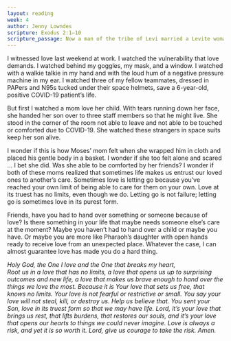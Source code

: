 ```yaml
---
layout: reading
week: 4
author: Jenny Lowndes
scripture: Exodus 2:1—10
scripture_passage: Now a man of the tribe of Levi married a Levite woman, and she became pregnant and gave birth to a son. When she saw that he was a fine child, she hid him for three months. But when she could hide him no longer, she got a papyrus basket for him and coated it with tar and pitch. Then she placed the child in it and put it among the reeds along the bank of the Nile. His sister stood at a distance to see what would happen to him. <br> <br> Then Pharaoh’s daughter went down to the Nile to bathe, and her attendants were walking along the riverbank. She saw the basket among the reeds and sent her female slave to get it. She opened it and saw the baby. He was crying, and she felt sorry for him. “This is one of the Hebrew babies,” she said. <br> <br> Then his sister asked Pharaoh’s daughter, “Shall I go and get one of the Hebrew women to nurse the baby for you?” <br> <br> “Yes, go,” she answered. So the girl went and got the baby’s mother. Pharaoh’s daughter said to her, “Take this baby and nurse him for me, and I will pay you.” So the woman took the baby and nursed him. When the child grew older, she took him to Pharaoh’s daughter and he became her son. She named him Moses, saying, “I drew him out of the water.”
---
```


I witnessed love last weekend at work. I watched the vulnerability that love demands. I watched behind my goggles, my mask, and a window. I watched with a walkie talkie in my hand and with the loud hum of a negative pressure machine in my ear. I watched three of my fellow teammates, dressed in PAPers and N95s tucked under their space helmets, save a 6-year-old, positive COVID-19 patient’s life.

But first I watched a mom love her child. With tears running down her face, she handed her son over to three staff members so that he might live. She stood in the corner of the room not able to leave and not able to be touched or comforted due to COVID-19. She watched these strangers in space suits keep her son alive.

I wonder if this is how Moses’ mom felt when she wrapped him in cloth and placed his gentle body in a basket. I wonder if she too felt alone and scared … I bet she did. Was she able to be comforted by her friends? I wonder if both of these moms realized that sometimes life makes us entrust our loved ones to another’s care. Sometimes love is letting go because you’ve reached your own limit of being able to care for them on your own. Love at its truest has no limits, even though we do. Letting go is not failure; letting go is sometimes love in its purest form.

Friends, have you had to hand over something or someone because of love? Is there something in your life that maybe needs someone else’s care at the moment? Maybe you haven’t had to hand over a child or maybe you have.  Or maybe you are more like Pharaoh’s daughter with open hands ready to receive love from an unexpected place. Whatever the case, I can almost guarantee love has made you do a hard thing.

<i>Holy God, the One I love and the One that breaks my heart,<br>
Root us in a love that has no limits, a love that opens us up to surprising outcomes and new life, a love that makes us brave enough to hand over the things we love the most. Because it is Your love that sets us free, that knows no limits. Your love is not fearful or restrictive or small. You say your love will not steal, kill, or destroy us. Help us believe that. You sent your Son, love in its truest form so that we may have life. Lord, it’s your love that brings us rest, that lifts burdens, that restores our souls, and it’s your love that opens our hearts to things we could never imagine. Love is always a risk, and yet it is so worth it. Lord, give us courage to take the risk. Amen.</i>

